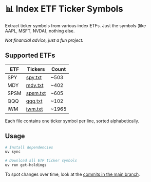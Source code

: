 # 📊 Index ETF Ticker Symbols

Extract ticker symbols from various index ETFs. Just the symbols (like AAPL, MSFT, NVDA), nothing else.

_Not financial advice, just a fun project._

## Supported ETFs

| ETF | Tickers | Count |
|-----|---------|-------|
| SPY | [spy.txt](spy.txt) | ~503 |
| MDY | [mdy.txt](mdy.txt) | ~402 |
| SPSM | [spsm.txt](spsm.txt) | ~605 |
| QQQ | [qqq.txt](qqq.txt) | ~102 |
| IWM | [iwm.txt](iwm.txt) | ~1965 |

Each file contains one ticker symbol per line, sorted alphabetically.

## Usage

```bash
# Install dependencies
uv sync

# Download all ETF ticker symbols
uv run get-holdings
```

To spot changes over time, look at the [commits in the main branch](commits/main/).
